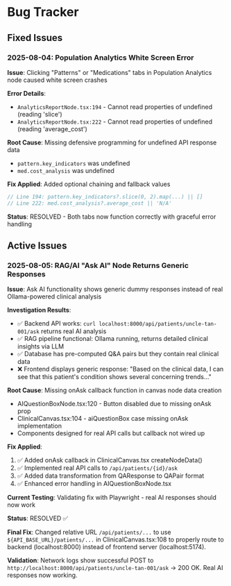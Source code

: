 # Bug Tracker

## Fixed Issues

### 2025-08-04: Population Analytics White Screen Error

**Issue**: Clicking "Patterns" or "Medications" tabs in Population Analytics node caused white screen crashes

**Error Details**:
- `AnalyticsReportNode.tsx:194` - Cannot read properties of undefined (reading 'slice')
- `AnalyticsReportNode.tsx:222` - Cannot read properties of undefined (reading 'average_cost')

**Root Cause**: Missing defensive programming for undefined API response data
- `pattern.key_indicators` was undefined
- `med.cost_analysis` was undefined

**Fix Applied**: Added optional chaining and fallback values
```typescript
// Line 194: pattern.key_indicators?.slice(0, 2).map(...) || []
// Line 222: med.cost_analysis?.average_cost || 'N/A'
```

**Status**: RESOLVED - Both tabs now function correctly with graceful error handling

## Active Issues

### 2025-08-05: RAG/AI "Ask AI" Node Returns Generic Responses

**Issue**: Ask AI functionality shows generic dummy responses instead of real Ollama-powered clinical analysis

**Investigation Results**:
- ✅ Backend API works: `curl localhost:8000/api/patients/uncle-tan-001/ask` returns real AI analysis
- ✅ RAG pipeline functional: Ollama running, returns detailed clinical insights via LLM
- ✅ Database has pre-computed Q&A pairs but they contain real clinical data
- ❌ Frontend displays generic response: "Based on the clinical data, I can see that this patient's condition shows several concerning trends..."

**Root Cause**: Missing onAsk callback function in canvas node data creation
- AIQuestionBoxNode.tsx:120 - Button disabled due to missing onAsk prop
- ClinicalCanvas.tsx:104 - aiQuestionBox case missing onAsk implementation
- Components designed for real API calls but callback not wired up

**Fix Applied**:
1. ✅ Added onAsk callback in ClinicalCanvas.tsx createNodeData()
2. ✅ Implemented real API calls to `/api/patients/{id}/ask`
3. ✅ Added data transformation from QAResponse to QAPair format
4. ✅ Enhanced error handling in AIQuestionBoxNode.tsx

**Current Testing**: Validating fix with Playwright - real AI responses should now work

**Status**: RESOLVED ✅

**Final Fix**: Changed relative URL `/api/patients/...` to use `${API_BASE_URL}/patients/...` in ClinicalCanvas.tsx:108 to properly route to backend (localhost:8000) instead of frontend server (localhost:5174).

**Validation**: Network logs show successful POST to `http://localhost:8000/api/patients/uncle-tan-001/ask` → 200 OK. Real AI responses now working.